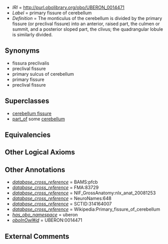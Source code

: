  * *IRI* = http://purl.obolibrary.org/obo/UBERON_0014471
 * *Label* = primary fissure of cerebellum
 * *Definition* = The monticulus of the cerebellum is divided by the primary fissure (or preclival fissure) into an anterior, raised part, the culmen or summit, and a posterior sloped part, the clivus; the quadrangular lobule is similarly divided.

## Synonyms

 * fissura preclivalis
 * preclival fissure
 * primary sulcus of cerebellum
 * primary fissure
 * preclival fissure

## Superclasses

 * [cerebellum fissure](../../UBERON/80/UBERON_0003980.md)
 * [part_of](../../BFO/50/BFO_0000050.md) some [cerebellum](../../UBERON/37/UBERON_0002037.md)

## Equivalencies


## Other Logical Axioms


## Other Annotations

 * *[database_cross_reference](../../ef/oboInOwl#hasDbXref.md)* = BAMS:pfcb
 * *[database_cross_reference](../../ef/oboInOwl#hasDbXref.md)* = FMA:83729
 * *[database_cross_reference](../../ef/oboInOwl#hasDbXref.md)* = NIF_GrossAnatomy:nlx_anat_20081253
 * *[database_cross_reference](../../ef/oboInOwl#hasDbXref.md)* = NeuroNames:648
 * *[database_cross_reference](../../ef/oboInOwl#hasDbXref.md)* = SCTID:314164007
 * *[database_cross_reference](../../ef/oboInOwl#hasDbXref.md)* = Wikipedia:Primary_fissure_of_cerebellum
 * *[has_obo_namespace](../../ce/oboInOwl#hasOBONamespace.md)* = uberon
 * *[oboInOwl#id](../../id/oboInOwl#id.md)* = UBERON:0014471

## External Comments

